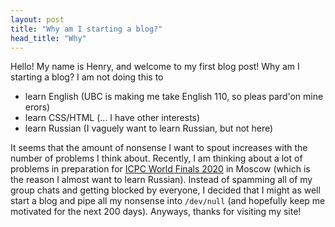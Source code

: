 ```yaml
---
layout: post
title: "Why am I starting a blog?"
head_title: "Why"
---
```


Hello! My name is Henry, and welcome to my first blog post! Why am I starting a blog? I am not doing
this to

- learn English (UBC is making me take English 110, so pleas pard'on mine erors)
- learn CSS/HTML (\.\.\. I have other interests)
- learn Russian (I vaguely want to learn Russian, but not here)

It seems that the amount of nonsense I want to spout increases with the number of problems I think
about. Recently, I am thinking about a lot of problems in preparation for [ICPC World Finals
2020](https://icpc.baylor.edu/worldfinals/rules) in Moscow (which is the reason I almost want to
learn Russian). Instead of spamming all of my group chats and getting blocked by everyone, I decided
that I might as well start a blog and pipe all my nonsense into `/dev/null` (and hopefully keep me
motivated for the next 200 days). Anyways, thanks for visiting my site!
